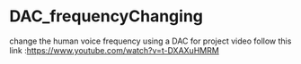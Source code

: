 # DAC_frequencyChanging
change the human voice frequency using a DAC
for project video follow this link :https://www.youtube.com/watch?v=t-DXAXuHMRM
